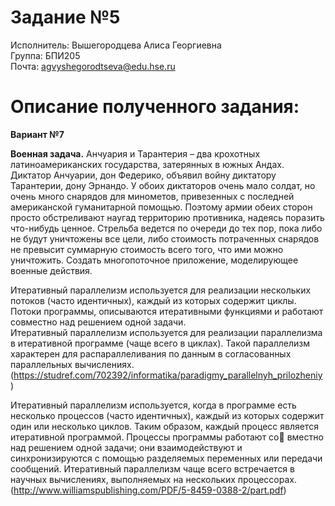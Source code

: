 # Задание №5 #
Исполнитель: Вышегородцева Алиса Георгиевна  
Группа: БПИ205  
Почта: agvyshegorodtseva@edu.hse.ru 
# Описание полученного задания: #  
**Вариант №7** 
  
**Военная задача.** Анчуария и Тарантерия – два крохотных латиноамериканских государства, затерянных в южных Андах. Диктатор Анчуарии, дон Федерико, объявил войну диктатору Тарантерии, дону Эрнандо. У обоих диктаторов очень мало солдат, но очень много снарядов для минометов, привезенных с последней американской гуманитарной помощью. Поэтому армии обеих сторон просто обстреливают наугад территорию противника, надеясь поразить что-нибудь ценное. Стрельба ведется по очереди до тех пор, пока либо не будут уничтожены все цели, либо стоимость потраченных снарядов не превысит суммарную стоимость всего того, что ими можно уничтожить. Создать многопоточное приложение, моделирующее военные действия.  
  
Итеративный параллелизм используется для реализации нескольких потоков (часто идентичных), каждый из которых содержит циклы. Потоки программы, описываются итеративными функциями и работают совместно над решением одной задачи.  
Итеративный параллелизм используется для реализации параллелизма в итеративной программе (чаще всего в циклах). Такой параллелизм характерен для распараллеливания по данным в согласованных параллельных вычислениях. (https://studref.com/702392/informatika/paradigmy_parallelnyh_prilozheniy)  

Итеративный параллелизм используется, когда в программе есть несколько процессов (часто идентичных), каждый из которых содержит один или несколько циклов. Таким образом, каждый процесс является итеративной программой. Процессы программы работают со􏰀 вместно над решением одной задачи; они взаимодействуют и синхронизируются с помощью разделяемых переменных или передачи сообщений. Итеративный параллелизм чаще всего встречается в научных вычислениях, выполняемых на нескольких процессорах.(http://www.williamspublishing.com/PDF/5-8459-0388-2/part.pdf)


